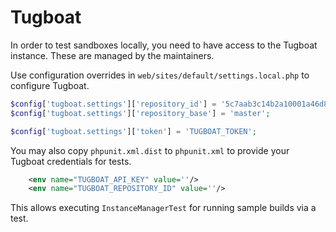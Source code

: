 # Tugboat

In order to test sandboxes locally, you need to have access to the Tugboat instance. These are managed by the maintainers.

Use configuration overrides in `web/sites/default/settings.local.php` to configure Tugboat.

```php
$config['tugboat.settings']['repository_id'] = '5c7aab3c14b2a10001a46d81';
$config['tugboat.settings']['repository_base'] = 'master';

$config['tugboat.settings']['token'] = 'TUGBOAT_TOKEN';
```

You may also copy `phpunit.xml.dist` to `phpunit.xml` to provide your Tugboat credentials for tests.

```xml
    <env name="TUGBOAT_API_KEY" value=''/>
    <env name="TUGBOAT_REPOSITORY_ID" value=''/>
```

This allows executing `InstanceManagerTest` for running sample builds via a test.

